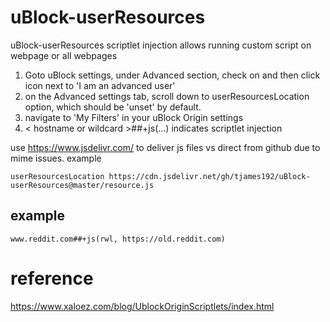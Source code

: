 # uBlock-userResources
uBlock-userResources scriptlet injection
allows running custom script on webpage or all webpages

1. Goto uBlock settings, under Advanced section, check on and then click icon next to 'I am an advanced user'
2. on the Advanced settings tab, scroll down to userResourcesLocation option, which should be 'unset' by default.
3. navigate to 'My Filters' in your uBlock Origin settings
4. < hostname or wildcard >##+js(...) indicates scriptlet injection

use https://www.jsdelivr.com/ to deliver js files vs direct from github due to mime issues.
example
```
userResourcesLocation https://cdn.jsdelivr.net/gh/tjames192/uBlock-userResources@master/resource.js
```

## example
```
www.reddit.com##+js(rwl, https://old.reddit.com)
```

# reference
https://www.xaloez.com/blog/UblockOriginScriptlets/index.html
